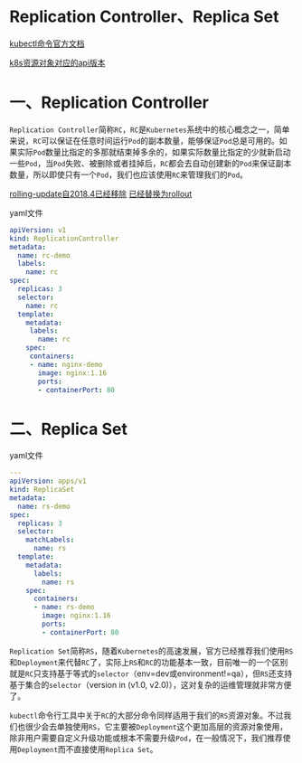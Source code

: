 # Replication Controller、Replica Set



[kubectl命令官方文档](https://kubernetes.io/docs/reference/generated/kubectl/kubectl-commands)

[k8s资源对象对应的api版本](https://kubernetes.io/docs/reference/generated/kubernetes-api/v1.18/)



# 一、Replication Controller

`Replication Controller`简称`RC`，`RC`是`Kubernetes`系统中的核心概念之一，简单来说，`RC`可以保证在任意时间运行`Pod`的副本数量，能够保证`Pod`总是可用的。如果实际`Pod`数量比指定的多那就结束掉多余的，如果实际数量比指定的少就新启动一些`Pod`，当`Pod`失败、被删除或者挂掉后，`RC`都会去自动创建新的`Pod`来保证副本数量，所以即使只有一个`Pod`，我们也应该使用`RC`来管理我们的`Pod`。



[rolling-update自2018.4已经移除](https://github.com/kubernetes/kubernetes/pull/88057)  [已经替换为rollout](https://kubernetes.io/docs/reference/generated/kubectl/kubectl-commands#rollout)



yaml文件

```yaml
apiVersion: v1
kind: ReplicationController
metadata:
  name: rc-demo
  labels:
    name: rc
spec:
  replicas: 3
  selector:
    name: rc
  template:
    metadata:
     labels:
       name: rc
    spec:
     containers:
     - name: nginx-demo
       image: nginx:1.16
       ports:
       - containerPort: 80
```







# 二、Replica Set



yaml文件

```yaml
---
apiVersion: apps/v1
kind: ReplicaSet
metadata:
  name: rs-demo
spec:
  replicas: 3
  selector:
    matchLabels:
      name: rs
  template:
    metadata:
      labels:
        name: rs
    spec:
      containers:
      - name: rs-demo
        image: nginx:1.16
        ports:
        - containerPort: 80
```



`Replication Set`简称`RS`，随着`Kubernetes`的高速发展，官方已经推荐我们使用`RS`和`Deployment`来代替`RC`了，实际上`RS`和`RC`的功能基本一致，目前唯一的一个区别就是`RC`只支持基于等式的`selector`（env=dev或environment!=qa），但`RS`还支持基于集合的`selector`（version in (v1.0, v2.0)），这对复杂的运维管理就非常方便了。

`kubectl`命令行工具中关于`RC`的大部分命令同样适用于我们的`RS`资源对象。不过我们也很少会去单独使用`RS`，它主要被`Deployment`这个更加高层的资源对象使用，除非用户需要自定义升级功能或根本不需要升级`Pod`，在一般情况下，我们推荐使用`Deployment`而不直接使用`Replica Set`。